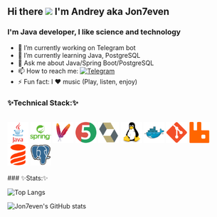 ## Hi there ![](https://user-images.githubusercontent.com/18350557/176309783-0785949b-9127-417c-8b55-ab5a4333674e.gif)  I'm Andrey aka Jon7even

### I'm Java developer, I like science and technology

- 🔭 I’m currently working on Telegram bot
- 🌱 I’m currently learning Java, PostgreSQL
- 💬 Ask me about Java/Spring Boot/PostgreSQL
- 📫 How to reach me:  [![Telegram](https://img.shields.io/badge/-Telegram-090909?style=for-the-badge&logo=telegram&logoColor=27A0D9)](https://t.me//jon_seven)
- ⚡ Fun fact: I ❤ music (Play, listen, enjoy)
> 

### ✨Technical Stack:✨
<br />
<div>
  <img src="https://github.com/devicons/devicon/blob/master/icons/java/java-original-wordmark.svg" title="Java" alt="Java" width="47" height="47" />
  <img src="https://github.com/devicons/devicon/blob/master/icons/spring/spring-original-wordmark.svg" title="Spring" alt="Spring" width="47" height="47" />
  <img src="https://github.com/devicons/devicon/blob/master/icons/maven/maven-original.svg" title="Maven" alt="Maven" width="47" height="47" />
  <img src="https://github.com/devicons/devicon/blob/master/icons/junit/junit-original.svg" title="JUnit" alt="JUnit" width="47" height="47" />
  <img src="https://github.com/devicons/devicon/blob/master/icons/hibernate/hibernate-original.svg" title="Hibernate" alt="Hibernate" width="47" height="47" />
  <img src="https://github.com/devicons/devicon/blob/master/icons/linux/linux-original.svg" title="Linux" alt="Linux" width="47" height="47" />
  <img src="https://github.com/devicons/devicon/blob/master/icons/docker/docker-original.svg" title="Docker" alt="Docker" width="47" height="47" />
  <img src="https://github.com/devicons/devicon/blob/master/icons/git/git-original.svg" title="Git" alt="Git" width="47" height="47" />
  <img src="https://github.com/devicons/devicon/blob/master/icons/rabbitmq/rabbitmq-original.svg" title="RabbitMQ" alt="RabbitMQ" width="47" height="47" />
  <img src="https://github.com/devicons/devicon/blob/master/icons/liquibase/liquibase-original.svg" title="Liquibase" alt="Liquibase" width="47" height="47" />
  <img src="https://github.com/devicons/devicon/blob/master/icons/postgresql/postgresql-original.svg" title="PostgreSQL" alt="PostgreSQL" width="47" height="47" />
</div>
<br />
### ✨Stats:✨

![Top Langs](https://github-readme-stats.vercel.app/api/top-langs/?username=jon7even&layout=compact&theme=tokyonight)

![Jon7even's GitHub stats](https://github-readme-stats.vercel.app/api?username=jon7even&hide=stars,contribs&show_icons=true&theme=tokyonight)